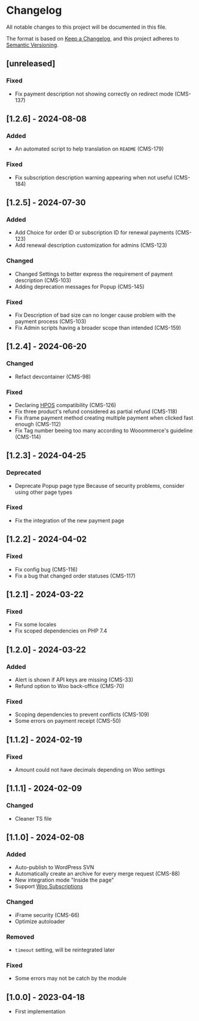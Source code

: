 # Changelog
All notable changes to this project will be documented in this file.

The format is based on [Keep a Changelog](https://keepachangelog.com/en/1.0.0/),
and this project adheres to [Semantic Versioning](https://semver.org/spec/v2.0.0.html).

## [unreleased]

### Fixed
- Fix payment description not showing correctly on redirect mode (CMS-137)


## [1.2.6] - 2024-08-08

### Added
- An automated script to help translation on `README` (CMS-179)

### Fixed
- Fix subscription description warning appearing when not useful (CMS-184)


## [1.2.5] - 2024-07-30

### Added
- Add Choice for order ID or subscription ID for renewal payments (CMS-123)
- Add renewal description customization for admins (CMS-123)

### Changed
- Changed Settings to better express the requirement of payment description (CMS-103)
- Adding deprecation messages for Popup (CMS-145)

### Fixed
- Fix Description of bad size can no longer cause problem with the payment process (CMS-103)
- Fix Admin scripts having a broader scope than intended (CMS-159)


## [1.2.4] - 2024-06-20

### Changed
- Refact devcontainer (CMS-98)

### Fixed
- Declaring [HPOS](https://woocommerce.com/document/high-performance-order-storage/) compatibility (CMS-126)
- Fix three product's refund considered as partial refund (CMS-118)
- Fix iframe payment method creating multiple payment when clicked fast enough (CMS-112)
- Fix Tag number beeing too many according to Wooommerce's guideline (CMS-114)


## [1.2.3] - 2024-04-25

### Deprecated
- Deprecate Popup page type Because of security problems, consider using other page types

### Fixed
- Fix the integration of the new payment page


## [1.2.2] - 2024-04-02

### Fixed
- Fix config bug (CMS-116)
- Fix a bug that changed order statuses (CMS-117)


## [1.2.1] - 2024-03-22

### Fixed
- Fix some locales
- Fix scoped dependencies on PHP 7.4


## [1.2.0] - 2024-03-22

### Added
- Alert is shown if API keys are missing (CMS-33)
- Refund option to Woo back-office (CMS-70)

### Fixed
- Scoping dependencies to prevent conflicts (CMS-109)
- Some errors on payment receipt (CMS-50)


## [1.1.2] - 2024-02-19

### Fixed
- Amount could not have decimals depending on Woo settings


## [1.1.1] - 2024-02-09

### Changed
- Cleaner TS file


## [1.1.0] - 2024-02-08

### Added
- Auto-publish to WordPress SVN
- Automatically create an archive for every merge request (CMS-88)
- New integration mode "Inside the page"
- Support [Woo Subscriptions](https://woo.com/products/woocommerce-subscriptions/)

### Changed
- iFrame security (CMS-66)
- Optimize autoloader

### Removed
- `timeout` setting, will be reintegrated later

### Fixed
- Some errors may not be catch by the module


## [1.0.0] - 2023-04-18

- First implementation
